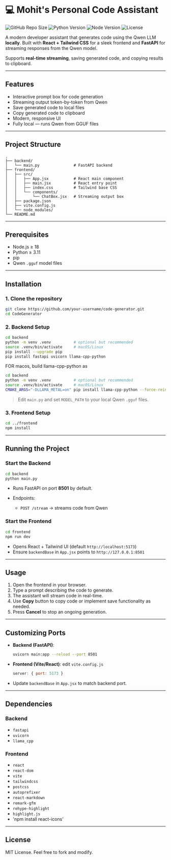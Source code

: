 # 💻 Mohit's Personal Code Assistant

![GitHub Repo Size](https://img.shields.io/github/repo-size/your-username/qwen-code-generator)
![Python Version](https://img.shields.io/badge/python-3.11+-blue)
![Node Version](https://img.shields.io/badge/node-18+-green)
![License](https://img.shields.io/badge/license-MIT-yellow)

A modern developer assistant that generates code using the Qwen LLM **locally**.
Built with **React + Tailwind CSS** for a sleek frontend and **FastAPI** for streaming responses from the Qwen model.

Supports **real-time streaming**, saving generated code, and copying results to clipboard.

---

## Features

* Interactive prompt box for code generation
* Streaming output token-by-token from Qwen
* Save generated code to local files
* Copy generated code to clipboard
* Modern, responsive UI
* Fully local — runs Qwen from GGUF files

---

## Project Structure

```
.
├── backend/
│   └── main.py               # FastAPI backend
├── frontend/
│   ├── src/
│   │   ├── App.jsx           # React main component
│   │   ├── main.jsx          # React entry point
│   │   ├── index.css         # Tailwind base CSS
│   │   └── components/
│   │       └── ChatBox.jsx   # Streaming output box
│   ├── package.json
│   ├── vite.config.js
│   └── node_modules/
└── README.md
```

---

## Prerequisites

* Node.js ≥ 18
* Python ≥ 3.11
* pip
* Qwen `.gguf` model files

---

## Installation

### 1. Clone the repository

```bash
git clone https://github.com/your-username/code-generator.git
cd CodeGenerator
```

### 2. Backend Setup

```bash
cd backend
python -m venv .venv          # optional but recommended
source .venv/bin/activate     # macOS/Linux
pip install --upgrade pip
pip install fastapi uvicorn llama-cpp-python
```

FOR macos, build llama-cpp-python as
```bash
cd backend
python -m venv .venv          # optional but recommended
source .venv/bin/activate     # macOS/Linux
CMAKE_ARGS="-DLLAMA_METAL=on" pip install llama-cpp-python --force-reinstall --upgrade --no-cache-dir

```
 
> Edit `main.py` and set `MODEL_PATH` to your local Qwen `.gguf` files.

### 3. Frontend Setup

```bash
cd ../frontend
npm install
```

---

## Running the Project

### Start the Backend

```bash
cd backend
python main.py
```

* Runs FastAPI on port **8501** by default.
* Endpoints:

  * `POST /stream` → streams code from Qwen

### Start the Frontend

```bash
cd frontend
npm run dev
```

* Opens React + Tailwind UI (default `http://localhost:5173`)
* Ensure `backendBase` in `App.jsx` points to `http://127.0.0.1:8501`

---

## Usage

1. Open the frontend in your browser.
2. Type a prompt describing the code to generate.
3. The assistant will stream code in real-time.
4. Use **Copy** button to copy code or implement save functionality as needed.
5. Press **Cancel** to stop an ongoing generation.

---

## Customizing Ports

* **Backend (FastAPI)**:

  ```bash
  uvicorn main:app --reload --port 8501
  ```
* **Frontend (Vite/React)**: edit `vite.config.js`

  ```js
  server: { port: 5173 }
  ```
* Update `backendBase` in `App.jsx` to match backend port.

---

## Dependencies

### Backend

* `fastapi`
* `uvicorn`
* `llama_cpp`

### Frontend

* `react`
* `react-dom`
* `vite`
* `tailwindcss`
* `postcss`
* `autoprefixer`
* `react-markdown`
* `remark-gfm`
* `rehype-highlight`
* `highlight.js`
* 'npm install react-icons'

---

## License

MIT License. Feel free to fork and modify.
